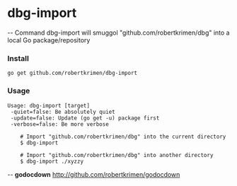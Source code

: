 # dbg-import
--
Command dbg-import will smuggol "github.com/robertkrimen/dbg" into a local Go package/repository

### Install

    go get github.com/robertkrimen/dbg-import

### Usage

    Usage: dbg-import [target]
     -quiet=false: Be absolutely quiet
     -update=false: Update (go get -u) package first
     -verbose=false: Be more verbose

        # Import "github.com/robertkrimen/dbg" into the current directory
        $ dbg-import

        # Import "github.com/robertkrimen/dbg" into another directory
        $ dbg-import ./xyzzy

--
**godocdown** http://github.com/robertkrimen/godocdown
